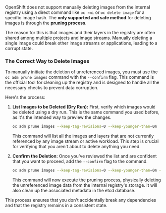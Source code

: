 OpenShift does not support manually deleting images from the internal registry using a direct command like `oc rmi` or `oc delete image` for a specific image hash. The **only supported and safe method** for deleting images is through the **pruning process**.

The reason for this is that images and their layers in the registry are often shared among multiple projects and image streams. Manually deleting a single image could break other image streams or applications, leading to a corrupt state.

### The Correct Way to Delete Images

To manually initiate the deletion of unreferenced images, you must use the `oc adm prune images` command with the `--confirm` flag. This command is the official tool for cleaning up the registry and is designed to handle all the necessary checks to prevent data corruption.

Here's the process:

1.  **List Images to be Deleted (Dry Run):**
    First, verify which images would be deleted using a dry run. This is the same command you used before, as it's the intended way to preview the changes.

    ```bash
    oc adm prune images --keep-tag-revisions=0 --keep-younger-than=0m
    ```

    This command will list all the images and layers that are not currently referenced by any image stream or active workload. This step is crucial for verifying that you aren't about to delete anything you need.

2.  **Confirm the Deletion:**
    Once you've reviewed the list and are confident that you want to proceed, add the `--confirm` flag to the command.

    ```bash
    oc adm prune images --keep-tag-revisions=0 --keep-younger-than=0m --confirm
    ```

    This command will now execute the pruning process, physically deleting the unreferenced image data from the internal registry's storage. It will also clean up the associated metadata in the etcd database.

This process ensures that you don't accidentally break any dependencies and that the registry remains in a consistent state.
